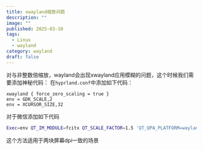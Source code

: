 ```yaml
---
title: xwayland缩放问题
description: ""
image: ""
published: 2025-03-10
tags:
  - Linux
  - wayland
category: wayland
draft: false
---
```

对与非整数倍缩放，wayland会出现xwayland应用模糊的问题，这个时候我们需要添加神秘代码：
在`hyprland.conf`中添加如下代码：
```
xwayland { force_zero_scaling = true }
env = GDK_SCALE,2
env = XCURSOR_SIZE,32
```
对于微信添加如下代码
```bash
Exec=env QT_IM_MODULE=fcitx QT_SCALE_FACTOR=1.5 'QT_QPA_PLATFORM=wayland;xcb' /opt/wechat/wechat %U
```
这个方法适用于两块屏幕dpi一致的场景